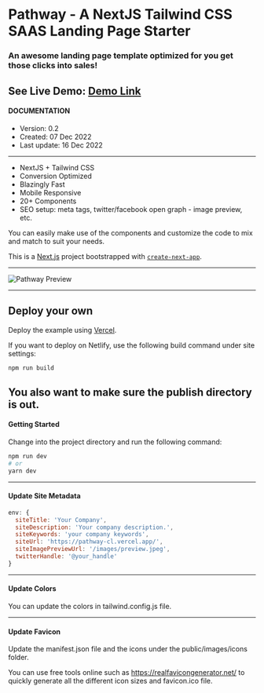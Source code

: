 # Pathway - A NextJS Tailwind CSS SAAS Landing Page Starter
### An awesome landing page template optimized for you get those clicks into sales!

See Live Demo: [Demo Link](https://pathway-cl.vercel.app/)
--- 

#### DOCUMENTATION
* Version: 0.2
* Created: 07 Dec 2022
* Last update: 16 Dec 2022

---
* NextJS + Tailwind CSS
* Conversion Optimized
* Blazingly Fast
* Mobile Responsive
* 20+ Components
* SEO setup: meta tags, twitter/facebook open graph - image preview, etc.

You can easily make use of the components and customize the code to mix and match to suit your needs.

This is a [Next.js](https://nextjs.org/) project bootstrapped with [`create-next-app`](https://github.com/vercel/next.js/tree/canary/packages/create-next-app).

---

![Pathway Preview](https://github.com/christian-luntok/pathway/blob/main/public/pathway-0-1.png?raw=true)

---

## Deploy your own

Deploy the example using [Vercel](https://vercel.com?utm_source=github&utm_medium=readme&utm_campaign=next-example).

If you want to deploy on Netlify, use the following build command under site settings:

```bash
npm run build
```

You also want to make sure the publish directory is out.
---
#### Getting Started

Change into the project directory and run the following command:


```bash
npm run dev
# or
yarn dev
```

---
#### Update Site Metadata

```js
env: {
  siteTitle: 'Your Company',
  siteDescription: 'Your company description.',
  siteKeywords: 'your company keywords',
  siteUrl: 'https://pathway-cl.vercel.app/',
  siteImagePreviewUrl: '/images/preview.jpeg',
  twitterHandle: '@your_handle'
} 
```
---
#### Update Colors

You can update the colors in tailwind.config.js file.

---
#### Update Favicon

Update the manifest.json file and the icons under the public/images/icons folder.

You can use free tools online such as https://realfavicongenerator.net/ to quickly generate all the different icon sizes and favicon.ico file.